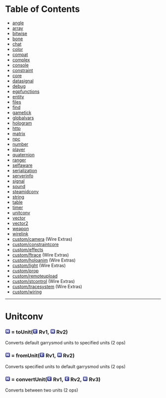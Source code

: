 # Table of Contents

* [angle](e2-docs-angle)
* [array](e2-docs-array)
* [bitwise](e2-docs-bitwise)
* [bone](e2-docs-bone)
* [chat](e2-docs-chat)
* [color](e2-docs-color)
* [compat](e2-docs-compat)
* [complex](e2-docs-complex)
* [console](e2-docs-console)
* [constraint](e2-docs-constraint)
* [core](e2-docs-core)
* [datasignal](e2-docs-datasignal)
* [debug](e2-docs-debug)
* [egpfunctions](e2-docs-egpfunctions)
* [entity](e2-docs-entity)
* [files](e2-docs-files)
* [find](e2-docs-find)
* [gametick](e2-docs-gametick)
* [globalvars](e2-docs-globalvars)
* [hologram](e2-docs-hologram)
* [http](e2-docs-http)
* [matrix](e2-docs-matrix)
* [npc](e2-docs-npc)
* [number](e2-docs-number)
* [player](e2-docs-player)
* [quaternion](e2-docs-quaternion)
* [ranger](e2-docs-ranger)
* [selfaware](e2-docs-selfaware)
* [serialization](e2-docs-serialization)
* [serverinfo](e2-docs-serverinfo)
* [signal](e2-docs-signal)
* [sound](e2-docs-sound)
* [steamidconv](e2-docs-steamidconv)
* [string](e2-docs-string)
* [table](e2-docs-table)
* [timer](e2-docs-timer)
* [unitconv](e2-docs-unitconv)
* [vector](e2-docs-vector)
* [vector2](e2-docs-vector2)
* [weapon](e2-docs-weapon)
* [wirelink](e2-docs-wirelink)
* [custom/camera](e2-docs-custom-camera) (Wire Extras)
* [custom/constraintcore](e2-docs-custom-constraintcore)
* [custom/effects](e2-docs-custom-effects)
* [custom/ftrace](e2-docs-custom-ftrace) (Wire Extras)
* [custom/holoanim](e2-docs-custom-holoanim) (Wire Extras)
* [custom/light](e2-docs-custom-light) (Wire Extras)
* [custom/prop](e2-docs-custom-prop)
* [custom/remoteupload](e2-docs-custom-remoteupload)
* [custom/stcontrol](e2-docs-custom-stcontrol) (Wire Extras)
* [custom/tracesystem](e2-docs-custom-tracesystem) (Wire Extras)
* [custom/wiring](e2-docs-custom-wiring)
***

# Unitconv

### ![Number](Type-Number.png "Number") = toUnit(![String](Type-String.png "String") Rv1, ![Number](Type-Number.png "Number") Rv2)

Converts default garrysmod units to specified units (2 ops)

### ![Number](Type-Number.png "Number") = fromUnit(![String](Type-String.png "String") Rv1, ![Number](Type-Number.png "Number") Rv2)

Converts specified units to default garrysmod units (2 ops)

### ![Number](Type-Number.png "Number") = convertUnit(![String](Type-String.png "String") Rv1, ![String](Type-String.png "String") Rv2, ![Number](Type-Number.png "Number") Rv3)

Converts between two units (2 ops)